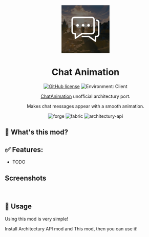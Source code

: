 <div align="center"><img height="150" src="common/src/main/resources/icon.png" width="150"/>

# Chat Animation

[![GitHub license](https://img.shields.io/github/license/Wulian233/ChatAnimation?style=flat-square)](https://raw.githubusercontent.com/Wulian233/ChatAnimation/master/LICENSE)
![Environment: Client](https://img.shields.io/badge/environment-client-1976d2?style=flat-square)

[ChatAnimation](https://github.com/Ezzenix/ChatAnimation) unofficial architectury port.

Makes chat messages appear with a smooth animation.

<img alt="forge" height="56" src="https://cdn.jsdelivr.net/npm/@intergrav/devins-badges@3/assets/cozy/supported/forge_vector.svg">
<img alt="fabric" height="56" src="https://cdn.jsdelivr.net/npm/@intergrav/devins-badges@3/assets/cozy/supported/fabric_vector.svg">
<img alt="architectury-api" height="56" src="https://cdn.jsdelivr.net/npm/@intergrav/devins-badges@3/assets/cozy/requires/architectury-api_vector.svg">
</div>

## 📖 What's this mod? 

## ✅ Features:

- TODO

## Screenshots

![]()



## 📖 Usage

Using this mod is very simple!

Install Architectury API mod and This mod, then you can use it!

